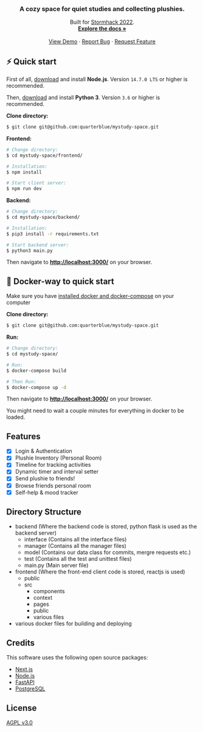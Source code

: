 <br />
<p align="center">
  <a href="./client/public/logogitlab.png">
<!--     <img width="60%" src="./client/public/logogitlab.png" alt="gitlabanalyzer logo"> -->
  </a>
  <p align="center">
<!--     <a href="https://github.com/gitlab-analyzer/gitlabanalyzer/blob/master/LICENSE" target="_blank">
        <img src="https://img.shields.io/badge/License-AGPL%20v3-blue.svg" alt="License">
    </a>   
     <a href="https://github.com/gitlab-analyzer/gitlabanalyzer/graphs/contributors" target="_blank">
        <img src="https://img.shields.io/github/contributors/gitlab-analyzer/gitlabanalyzer" alt="Contributers">
    </a>   
    <a href="https://github.com/gitlab-analyzer/gitlabanalyzer/graphs/commit-activity" target="_blank">
        <img src="https://img.shields.io/github/last-commit/gitlab-analyzer/gitlabanalyzer" alt="Last Commit">
    </a>
    <a href="https://github.com/gitlab-analyzer/gitlabanalyzer/issues" target="_blank">
        <img src="https://img.shields.io/github/issues/gitlab-analyzer/gitlabanalyzer" alt="Issues">
    </a> -->
</p>
  <h3 align="center">A cozy space for quiet studies and collecting plushies.</h3>

  <p align="center">
    Built for <a href="https://stormhacks.com/" target="_blank">Stormhack 2022</a>.
    <br />
    <a href="https://github.com/gitlab-analyzer/gitlabanalyzer/blob/master/server/API_example_response.md#api-example-response"><strong>Explore the docs »</strong></a>
    <br />
    <br />
    <a href="https://github.com/gitlab-analyzer/gitlabanalyzer#demo-iteration-3">View Demo</a>
    ·
    <a href="https://github.com/gitlab-analyzer/gitlabanalyzer/issues">Report Bug</a>
    ·
    <a href="https://github.com/gitlab-analyzer/gitlabanalyzer/issues">Request Feature</a>
  </p>
</p>

## ⚡️ Quick start

First of all, [download](https://nodejs.org/en/) and install **Node.js**. Version `14.7.0 LTS` or higher is recommended.

Then, [download](https://www.python.org/downloads/) and install **Python 3**. Version `3.6` or higher is recommended.

**Clone directory:**
```bash
$ git clone git@github.com:quarterblue/mystudy-space.git
```

**Frontend:**
```bash
# Change directory:
$ cd mystudy-space/frontend/

# Installation:
$ npm install

# Start client server:
$ npm run dev
```

**Backend:**
```bash
# Change directory:
$ cd mystudy-space/backend/

# Installation:
$ pip3 install -r requirements.txt

# Start backend server:
$ python3 main.py
```

Then navigate to **[http://localhost:3000/](http://localhost:3000/)** on your browser.


## 🐳 Docker-way to quick start

Make sure you have [installed docker and docker-compose](https://docs.docker.com/compose/install/) on your computer

**Clone directory:**
```bash
$ git clone git@github.com:quarterblue/mystudy-space.git
```

**Run:**
```bash
# Change directory:
$ cd mystudy-space/

# Run:
$ docker-compose build

# Then Run:
$ docker-compose up -d
```

Then navigate to **[http://localhost:3000/](http://localhost:3000/)** on your browser.

You might need to wait a couple minutes for everything in docker to be loaded.


## Features

- [x] Login & Authentication
- [x] Plushie Inventory (Personal Room)
- [x] Timeline for tracking activities
- [x] Dynamic timer and interval setter
- [x] Send plushie to friends!
- [x] Browse friends personal room
- [x] Self-help & mood tracker

## Directory Structure
- backend (Where the backend code is stored, python flask is used as the backend server)
  - interface (Contains all the interface files)
  - manager (Contains all the manager files)
  - model (Contains our data class for commits, mergre requests etc.)
  - test (Contains all the test and unittest files)
  - main.py (Main server file)
- frontend (Where the front-end client code is stored, reactjs is used)
  - public
  - src
    - components
    - context
    - pages
    - public
    - various files
- various docker files for building and deploying

## Credits
This software uses the following open source packages:

- [Next.js](https://nextjs.org/)
- [Node.js](https://nodejs.org/)
- [FastAPI](https://fastapi.tiangolo.com/)
- [PostgreSQL](https://www.postgresql.org/)

## License

<a href="https://www.gnu.org/licenses/agpl-3.0.en.html" target="_blank">AGPL v3.0</a>

